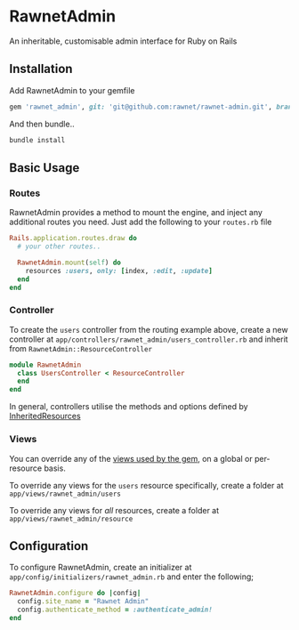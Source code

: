 # RawnetAdmin

An inheritable, customisable admin interface for Ruby on Rails

## Installation

Add RawnetAdmin to your gemfile
```ruby
gem 'rawnet_admin', git: 'git@github.com:rawnet/rawnet-admin.git', branch: 'master'
```
And then bundle..
```sh
bundle install
```

## Basic Usage

### Routes

RawnetAdmin provides a method to mount the engine, and inject any additional routes you need. Just add the following to your `routes.rb` file

```ruby
Rails.application.routes.draw do
  # your other routes..

  RawnetAdmin.mount(self) do
    resources :users, only: [index, :edit, :update]
  end
end
```

### Controller

To create the `users` controller from the routing example above, create a new controller at `app/controllers/rawnet_admin/users_controller.rb` and inherit from `RawnetAdmin::ResourceController`

```ruby
module RawnetAdmin
  class UsersController < ResourceController
  end
end
```

In general, controllers utilise the methods and options defined by [InheritedResources](https://github.com/josevalim/inherited_resources)

### Views

You can override any of the [views used by the gem](https://github.com/rawnet/rawnet-admin/tree/master/app/views/rawnet_admin/resource), on a global or per-resource basis.

To override any views for the `users` resource specifically, create a folder at `app/views/rawnet_admin/users`

To override any views for _all_ resources, create a folder at `app/views/rawnet_admin/resource`

## Configuration

To configure RawnetAdmin, create an initializer at `app/config/initializers/rawnet_admin.rb` and enter the following;

```ruby
RawnetAdmin.configure do |config|
  config.site_name = "Rawnet Admin"
  config.authenticate_method = :authenticate_admin!
end
```
